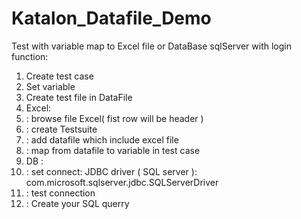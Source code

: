 # Katalon_Datafile_Demo
Test with variable map to Excel file or DataBase sqlServer with login function:
1. Create test case 
2. Set variable
3. Create test file in DataFile  
4. Excel:
5.  : browse file Excel( fist row will be header )
6.  : create Testsuite 
7.  : add datafile which include excel file
8. : map from datafile to variable in test case
9. DB :
10. : set connect: JDBC driver ( SQL server ): com.microsoft.sqlserver.jdbc.SQLServerDriver
11. : test connection
12. : Create your SQL querry
           
